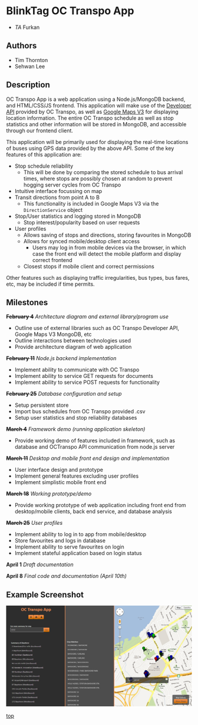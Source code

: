 BlinkTag OC Transpo App
=======================
* *TA* Furkan

Authors
-------
* Tim Thornton
* Sehwan Lee

Description
-----------
OC Transpo App is a web application using a Node.js/MongoDB backend, and HTML/CSS/JS frontend. This application will make use of the [Developer API](http://www.octranspo1.com/developers/documentation/) provided by OC Transpo, as well as [Google Maps V3](https://developers.google.com/maps/documentation/javascript/reference/) for displaying location information. The entire OC Transpo schedule as well as stop statistics and other information will be stored in MongoDB, and accessible through our frontend client.

This application will be primarily used for displaying the real-time locations of buses using GPS data provided by the above API. Some of the key features of this application are:
* Stop schedule reliability
    * This will be done by comparing the stored schedule to bus arrival times, where stops are possibly chosen at random to prevent hogging server cycles from OC Transpo
* Intuitive interface focussing on map
* Transit directions from point A to B
	* This functionality is included in Google Maps V3 via the `DirectionService` object
* Stop/User statistics and logging stored in MongoDB
	* Stop interest/popularity based on user requests
* User profiles
	* Allows saving of stops and directions, storing favourites in MongoDB
	* Allows for synced mobile/desktop client access
		* Users may log in from mobile devices via the browser, in which case the front end will detect the mobile platform and display correct frontend
	* Closest stops if mobile client and correct permissions

Other features such as displaying traffic irregularities, bus types, bus fares, etc, may be included if time permits.

Milestones
----------

~~**February 4**~~
*Architecture diagram and external library/program use*
* Outline use of external libraries such as OC Transpo Developer API, Google Maps V3 MongoDB, etc
* Outline interactions between technologies used
* Provide architecture diagram of web application

~~**February 11**~~
*Node.js backend implementation*
* Implement ability to communicate with OC Transpo
* Implement ability to service GET requests for documents
* Implement ability to service POST requests for functionality

~~**February 25**~~
*Database configuration and setup*
* Setup persistent store
* Import bus schedules from OC Transpo provided .csv
* Setup user statistics and stop reliability databases

~~**March 4**~~
*Framework demo (running application skeleton)*
* Provide working demo of features included in framework, such as database and OCTranspo API communication from node.js server

~~**March 11**~~
*Desktop and mobile front end design and implementation*
* User interface design and prototype
* Implement general features excluding user profiles
* Implement simplistic mobile front end

~~**March 18**~~
*Working prototype/demo*
* Provide working prototype of web application including front end from desktop/mobile clients, back end service, and database analysis

~~**March 25**~~
*User profiles*
* Implement ability to log in to app from mobile/desktop
* Store favourites and logs in database
* Implement ability to serve favourites on login
* Implement stateful application based on login status

**April 1**
*Draft documentation*

**April 8**
*Final code and documentation (April 10th)*

Example Screenshot
------------------

![Searching for Bayshore stations](/Images/ocApp.png "Searching for Bayshore stations")

[top](#blinktag-oc-transpo-app)
